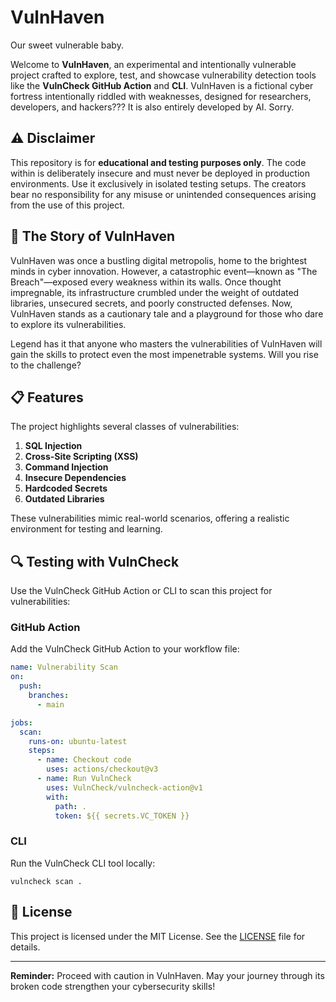 # VulnHaven
Our sweet vulnerable baby.

Welcome to **VulnHaven**, an experimental and intentionally vulnerable project crafted to explore, test, and showcase vulnerability detection tools like the **VulnCheck GitHub Action** and **CLI**. VulnHaven is a fictional cyber fortress intentionally riddled with weaknesses, designed for researchers, developers, and hackers??? It is also entirely developed by AI. Sorry.

## ⚠️ Disclaimer

This repository is for **educational and testing purposes only**. The code within is deliberately insecure and must never be deployed in production environments. Use it exclusively in isolated testing setups. The creators bear no responsibility for any misuse or unintended consequences arising from the use of this project.

## 🌌 The Story of VulnHaven

VulnHaven was once a bustling digital metropolis, home to the brightest minds in cyber innovation. However, a catastrophic event—known as "The Breach"—exposed every weakness within its walls. Once thought impregnable, its infrastructure crumbled under the weight of outdated libraries, unsecured secrets, and poorly constructed defenses. Now, VulnHaven stands as a cautionary tale and a playground for those who dare to explore its vulnerabilities. 

Legend has it that anyone who masters the vulnerabilities of VulnHaven will gain the skills to protect even the most impenetrable systems. Will you rise to the challenge?

## 📋 Features

The project highlights several classes of vulnerabilities:

1. **SQL Injection**
2. **Cross-Site Scripting (XSS)**
3. **Command Injection**
4. **Insecure Dependencies**
5. **Hardcoded Secrets**
6. **Outdated Libraries**

These vulnerabilities mimic real-world scenarios, offering a realistic environment for testing and learning.

## 🔍 Testing with VulnCheck

Use the VulnCheck GitHub Action or CLI to scan this project for vulnerabilities:

### GitHub Action
Add the VulnCheck GitHub Action to your workflow file:
```yaml
name: Vulnerability Scan
on:
  push:
    branches:
      - main

jobs:
  scan:
    runs-on: ubuntu-latest
    steps:
      - name: Checkout code
        uses: actions/checkout@v3
      - name: Run VulnCheck
        uses: VulnCheck/vulncheck-action@v1
        with:
          path: .
          token: ${{ secrets.VC_TOKEN }}
```

### CLI
Run the VulnCheck CLI tool locally:
```
vulncheck scan .
```

## 📜 License

This project is licensed under the MIT License. See the [LICENSE](LICENSE) file for details.

---

**Reminder:** Proceed with caution in VulnHaven. May your journey through its broken code strengthen your cybersecurity skills!
